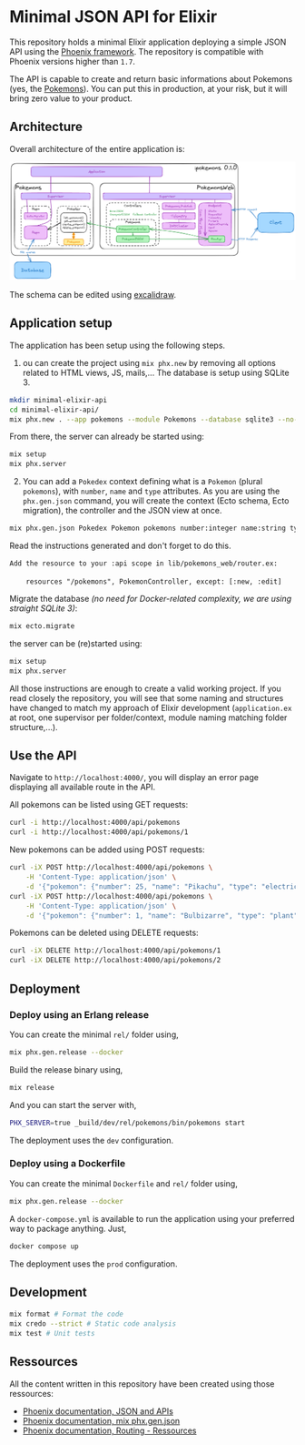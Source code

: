 # Minimal JSON API for Elixir

This repository holds a minimal Elixir application deploying a simple JSON API using the [Phoenix framework](https://hexdocs.pm/phoenix). The repository is compatible with Phoenix versions higher than `1.7`. 

The API is capable to create and return basic informations about Pokemons (yes, the [Pokemons](https://www.pokemon.com/us/pokedex)). You can put this in production, at your risk, but it will bring zero value to your product.

## Architecture

Overall architecture of the entire application is:

![Architecture](docs/architecture.png)

The schema can be edited using [excalidraw](https://excalidraw.com/).

## Application setup

The application has been setup using the following steps. 

1. ou can create the project using `mix phx.new` by removing all options related to HTML views, JS, mails,... The database is setup using SQLite 3.

```bash
mkdir minimal-elixir-api
cd minimal-elixir-api/
mix phx.new . --app pokemons --module Pokemons --database sqlite3 --no-assets --no-dashboard --no-esbuild --no-gettext --no-html --no-mailer --no-tailwind
```

From there, the server can already be started using:

```bash
mix setup
mix phx.server
```

2. You can add a `Pokedex` context defining what is a `Pokemon` (plural `pokemons`), with `number`, `name` and `type` attributes. As you are using the `phx.gen.json` command, you will create the context (Ecto schema, Ecto migration), the controller and the JSON view at once.

```bash
mix phx.gen.json Pokedex Pokemon pokemons number:integer name:string type:string
```

Read the instructions generated and don't forget to do this.

```
Add the resource to your :api scope in lib/pokemons_web/router.ex:

    resources "/pokemons", PokemonController, except: [:new, :edit]
```

Migrate the database *(no need for Docker-related complexity, we are using straight SQLite 3)*:

```bash
mix ecto.migrate
```

the server can be (re)started using:

```bash
mix setup
mix phx.server
```

All those instructions are enough to create a valid working project. If you read closely the repository, you will see that some naming and structures have changed to match my approach of Elixir development (`application.ex` at root, one supervisor per folder/context, module naming matching folder structure,...).

## Use the API

Navigate to `http://localhost:4000/`, you will display an error page displaying all available route in the API.

All pokemons can be listed using GET requests:

```bash
curl -i http://localhost:4000/api/pokemons
curl -i http://localhost:4000/api/pokemons/1
```

New pokemons can be added using POST requests:

```bash
curl -iX POST http://localhost:4000/api/pokemons \
    -H 'Content-Type: application/json' \
    -d '{"pokemon": {"number": 25, "name": "Pikachu", "type": "electric"}}'
curl -iX POST http://localhost:4000/api/pokemons \
    -H 'Content-Type: application/json' \
    -d '{"pokemon": {"number": 1, "name": "Bulbizarre", "type": "plant"}}'
```

Pokemons can be deleted using DELETE requests:

```bash
curl -iX DELETE http://localhost:4000/api/pokemons/1
curl -iX DELETE http://localhost:4000/api/pokemons/2
```

## Deployment

### Deploy using an Erlang release

You can create the minimal `rel/` folder using,

```bash
mix phx.gen.release --docker
```

Build the release binary using,

```bash
mix release
```

And you can start the server with,

```bash
PHX_SERVER=true _build/dev/rel/pokemons/bin/pokemons start
```

The deployment uses the `dev` configuration.

### Deploy using a Dockerfile

You can create the minimal `Dockerfile` and `rel/` folder using,

```bash
mix phx.gen.release --docker
```

A `docker-compose.yml` is available to run the application using your preferred way to package anything. Just,

```bash
docker compose up
```

The deployment uses the `prod` configuration.

## Development

```bash
mix format # Format the code
mix credo --strict # Static code analysis
mix test # Unit tests
```

## Ressources

All the content written in this repository have been created using those ressources:

- [Phoenix documentation, JSON and APIs](https://hexdocs.pm/phoenix/json_and_apis.html)
- [Phoenix documentation, mix phx.gen.json](https://hexdocs.pm/phoenix/Mix.Tasks.Phx.Gen.Json.html)
- [Phoenix documentation, Routing - Ressources](https://hexdocs.pm/phoenix/routing.html#resources)